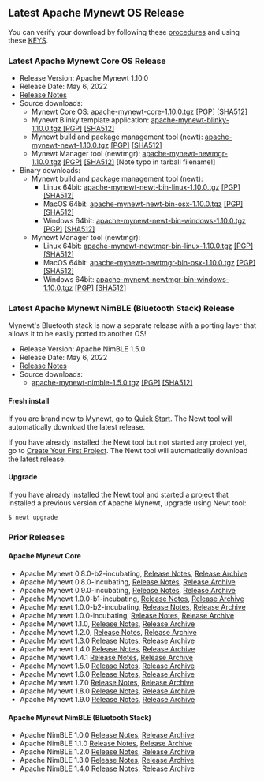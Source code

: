 ## Latest Apache Mynewt OS Release

You can verify your download by following these [procedures](https://www.apache.org/info/verification.html) and using
these [KEYS](https://downloads.apache.org/mynewt/KEYS).

### Latest Apache Mynewt Core OS Release

*   Release Version: Apache Mynewt 1.10.0
*   Release Date: May 6, 2022
*   [Release Notes](https://cwiki.apache.org/confluence/display/MYNEWT/RN-1.10.0)
*   Source downloads:
    - Mynewt Core OS: [apache-mynewt-core-1.10.0.tgz](https://www.apache.org/dyn/closer.lua/mynewt/apache-mynewt-1.10.0/apache-mynewt-core-1.10.0.tgz)
      [[PGP]](https://www.apache.org/dist/mynewt/apache-mynewt-1.10.0/apache-mynewt-core-1.10.0.tgz.asc)
      [[SHA512]](https://www.apache.org/dist/mynewt/apache-mynewt-1.10.0/apache-mynewt-core-1.10.0.tgz.sha512)
    - Mynewt Blinky template application: [apache-mynewt-blinky-1.10.0.tgz  ](https://www.apache.org/dyn/closer.lua/mynewt/apache-mynewt-1.10.0/apache-mynewt-blinky-1.10.0.tgz)
      [[PGP]](https://www.apache.org/dist/mynewt/apache-mynewt-1.10.0/apache-mynewt-blinky-1.10.0.tgz.asc)
      [[SHA512]](https://www.apache.org/dist/mynewt/apache-mynewt-1.10.0/apache-mynewt-blinky-1.10.0.tgz.sha512)
    - Mynewt build and package management tool (newt): [apache-mynewt-newt-1.10.0.tgz](https://www.apache.org/dyn/closer.lua/mynewt/apache-mynewt-1.10.0/apache-mynewt-newt-1.10.0.tgz)
      [[PGP]](https://www.apache.org/dist/mynewt/apache-mynewt-1.10.0/apache-mynewt-newt-1.10.0.tgz.asc)
      [[SHA512]](https://www.apache.org/dist/mynewt/apache-mynewt-1.10.0/apache-mynewt-newt-1.10.0.tgz.sha512)
    - Mynewt Manager tool (newtmgr): [apache-mynewt-newmgr-1.10.0.tgz](https://www.apache.org/dyn/closer.lua/mynewt/apache-mynewt-1.10.0/apache-mynewt-newmgr-1.10.0.tgz)
      [[PGP]](https://www.apache.org/dist/mynewt/apache-mynewt-1.10.0/apache-mynewt-newmgr-1.10.0.tgz.asc)
      [[SHA512]](https://www.apache.org/dist/mynewt/apache-mynewt-1.10.0/apache-mynewt-newmgr-1.10.0.tgz.sha512) [Note typo in tarball filename!]
*   Binary downloads:
    - Mynewt build and package management tool (newt):
        - Linux 64bit: [apache-mynewt-newt-bin-linux-1.10.0.tgz](https://www.apache.org/dyn/closer.lua/mynewt/apache-mynewt-1.10.0/apache-mynewt-newt-bin-linux-1.10.0.tgz)
          [[PGP]](https://www.apache.org/dist/mynewt/apache-mynewt-1.10.0/apache-mynewt-newt-bin-linux-1.10.0.tgz.asc)
          [[SHA512]](https://www.apache.org/dist/mynewt/apache-mynewt-1.10.0/apache-mynewt-newt-bin-linux-1.10.0.tgz.sha512)
        - MacOS 64bit: [apache-mynewt-newt-bin-osx-1.10.0.tgz](https://www.apache.org/dyn/closer.lua/mynewt/apache-mynewt-1.10.0/apache-mynewt-newt-bin-osx-1.10.0.tgz)
          [[PGP]](https://www.apache.org/dist/mynewt/apache-mynewt-1.10.0/apache-mynewt-newt-bin-osx-1.10.0.tgz.asc)
          [[SHA512]](https://www.apache.org/dist/mynewt/apache-mynewt-1.10.0/apache-mynewt-newt-bin-osx-1.10.0.tgz.sha512)
        - Windows 64bit: [apache-mynewt-newt-bin-windows-1.10.0.tgz](https://www.apache.org/dyn/closer.lua/mynewt/apache-mynewt-1.10.0/apache-mynewt-newt-bin-windows-1.10.0.tgz)
          [[PGP]](https://www.apache.org/dist/mynewt/apache-mynewt-1.10.0/apache-mynewt-newt-bin-windows-1.10.0.tgz.asc)
          [[SHA512]](https://www.apache.org/dist/mynewt/apache-mynewt-1.10.0/apache-mynewt-newt-bin-windows-1.10.0.tgz.sha512)
    - Mynewt Manager tool (newtmgr):
        - Linux 64bit: [apache-mynewt-newtmgr-bin-linux-1.10.0.tgz](https://www.apache.org/dyn/closer.lua/mynewt/apache-mynewt-1.10.0/apache-mynewt-newtmgr-bin-linux-1.10.0.tgz)
          [[PGP]](https://www.apache.org/dist/mynewt/apache-mynewt-1.10.0/apache-mynewt-newtmgr-bin-linux-1.10.0.tgz.asc)
          [[SHA512]](https://www.apache.org/dist/mynewt/apache-mynewt-1.10.0/apache-mynewt-newtmgr-bin-linux-1.10.0.tgz.sha512)
        - MacOS 64bit: [apache-mynewt-newtmgr-bin-osx-1.10.0.tgz](https://www.apache.org/dyn/closer.lua/mynewt/apache-mynewt-1.10.0/apache-mynewt-newtmgr-bin-osx-1.10.0.tgz)
          [[PGP]](https://www.apache.org/dist/mynewt/apache-mynewt-1.10.0/apache-mynewt-newtmgr-bin-osx-1.10.0.tgz.asc)
          [[SHA512]](https://www.apache.org/dist/mynewt/apache-mynewt-1.10.0/apache-mynewt-newtmgr-bin-osx-1.10.0.tgz.sha512)
        - Windows 64bit: [apache-mynewt-newtmgr-bin-windows-1.10.0.tgz](https://www.apache.org/dyn/closer.lua/mynewt/apache-mynewt-1.10.0/apache-mynewt-newtmgr-bin-windows-1.10.0.tgz)
          [[PGP]](https://www.apache.org/dist/mynewt/apache-mynewt-1.10.0/apache-mynewt-newtmgr-bin-windows-1.10.0.tgz.asc)
          [[SHA512]](https://www.apache.org/dist/mynewt/apache-mynewt-1.10.0/apache-mynewt-newtmgr-bin-windows-1.10.0.tgz.sha512)

### Latest Apache Mynewt NimBLE (Bluetooth Stack) Release

Mynewt's Bluetooth stack is now a separate release with a porting layer that allows it to be easily ported to another OS!

*   Release Version: Apache NimBLE 1.5.0
*   Release Date: May 6, 2022
*   [Release Notes](https://cwiki.apache.org/confluence/display/MYNEWT/RN-NimBLE-1.5.0)
*   Source downloads:
    - [apache-mynewt-nimble-1.5.0.tgz](https://www.apache.org/dyn/closer.lua/mynewt/apache-nimble-1.5.0/apache-mynewt-nimble-1.5.0.tgz)
      [[PGP]](https://www.apache.org/dist/mynewt/apache-nimble-1.5.0/apache-mynewt-nimble-1.5.0.tgz.asc)
      [[SHA512]](https://www.apache.org/dist/mynewt/apache-nimble-1.5.0/apache-mynewt-nimble-1.5.0.tgz.sha512)

#### Fresh install

If you are brand new to Mynewt, go to [Quick Start](/latest/get_started/). The Newt tool will automatically download the latest release.

If you have already installed the Newt tool but not started any project yet, go to [Create Your First Project](/latest/get_started/project_create.html). The Newt tool will automatically download the latest release.

#### Upgrade

If you have already installed the Newt tool and started a project that installed a previous version of Apache Mynewt, upgrade using Newt tool:

```
$ newt upgrade
```

### Prior Releases

#### Apache Mynewt Core

*   Apache Mynewt 0.8.0-b2-incubating, [Release Notes](https://cwiki.apache.org/confluence/display/MYNEWT/RN-0.8.0-b2-incubating), [Release Archive](https://archive.apache.org/dist/incubator/mynewt/apache-mynewt-0.8.0-b2-incubating/)
*   Apache Mynewt 0.8.0-incubating, [Release Notes](https://cwiki.apache.org/confluence/display/MYNEWT/RN-0.8.0-incubating), [Release Archive](https://archive.apache.org/dist/incubator/mynewt/apache-mynewt-0.8.0-incubating/)
*   Apache Mynewt 0.9.0-incubating, [Release Notes](https://cwiki.apache.org/confluence/display/MYNEWT/RN-0.9.0-incubating), [Release Archive](https://archive.apache.org/dist/incubator/mynewt/apache-mynewt-0.9.0-incubating/)
*   Apache Mynewt 1.0.0-b1-incubating, [Release Notes](https://cwiki.apache.org/confluence/display/MYNEWT/RN-1.0.0-b1-incubating), [Release Archive](https://archive.apache.org/dist/incubator/mynewt/apache-mynewt-1.0.0-b1-incubating/)
*   Apache Mynewt 1.0.0-b2-incubating, [Release Notes](https://cwiki.apache.org/confluence/display/MYNEWT/RN-1.0.0-b2-incubating), [Release Archive](https://archive.apache.org/dist/incubator/mynewt/apache-mynewt-1.0.0-b2-incubating/)
*   Apache Mynewt 1.0.0-incubating, [Release Notes](https://cwiki.apache.org/confluence/display/MYNEWT/RN-1.0.0-incubating), [Release Archive](https://archive.apache.org/dist/incubator/mynewt/apache-mynewt-1.0.0-incubating/)
*   Apache Mynewt 1.1.0, [Release Notes](https://cwiki.apache.org/confluence/display/MYNEWT/RN-1.1.0), [Release Archive](https://archive.apache.org/dist/mynewt/apache-mynewt-1.1.0/)
*   Apache Mynewt 1.2.0, [Release Notes](https://cwiki.apache.org/confluence/display/MYNEWT/RN-1.2.0), [Release Archive](https://archive.apache.org/dist/mynewt/apache-mynewt-1.2.0/)
*   Apache Mynewt 1.3.0 [Release Notes](https://cwiki.apache.org/confluence/display/MYNEWT/RN-1.3.0), [Release Archive](https://archive.apache.org/dist/mynewt/apache-mynewt-1.3.0)
*   Apache Mynewt 1.4.0 [Release Notes](https://cwiki.apache.org/confluence/display/MYNEWT/RN-1.4.0), [Release Archive](https://archive.apache.org/dist/mynewt/apache-mynewt-1.4.0)
*   Apache Mynewt 1.4.1 [Release Notes](https://cwiki.apache.org/confluence/display/MYNEWT/RN-1.4.1), [Release Archive](https://archive.apache.org/dist/mynewt/apache-mynewt-1.4.1)
*   Apache Mynewt 1.5.0 [Release Notes](https://cwiki.apache.org/confluence/display/MYNEWT/RN-1.5.0), [Release Archive](https://archive.apache.org/dist/mynewt/apache-mynewt-1.5.0)
*   Apache Mynewt 1.6.0 [Release Notes](https://cwiki.apache.org/confluence/display/MYNEWT/RN-1.6.0), [Release Archive](https://archive.apache.org/dist/mynewt/apache-mynewt-1.6.0)
*   Apache Mynewt 1.7.0 [Release Notes](https://cwiki.apache.org/confluence/display/MYNEWT/RN-1.7.0), [Release Archive](https://archive.apache.org/dist/mynewt/apache-mynewt-1.7.0)
*   Apache Mynewt 1.8.0 [Release Notes](https://cwiki.apache.org/confluence/display/MYNEWT/RN-1.8.0), [Release Archive](https://archive.apache.org/dist/mynewt/apache-mynewt-1.8.0)
*   Apache Mynewt 1.9.0 [Release Notes](https://cwiki.apache.org/confluence/display/MYNEWT/RN-1.9.0), [Release Archive](https://archive.apache.org/dist/mynewt/apache-mynewt-1.9.0)

#### Apache Mynewt NimBLE (Bluetooth Stack)

*   Apache NimBLE 1.0.0 [Release Notes](https://cwiki.apache.org/confluence/display/MYNEWT/RN-1.4.0), [Release Archive](https://archive.apache.org/dist/mynewt/apache-nimble-1.0.0)
*   Apache NimBLE 1.1.0 [Release Notes](https://cwiki.apache.org/confluence/display/MYNEWT/RN-NimBLE-1.1.0), [Release Archive](https://archive.apache.org/dist/mynewt/apache-nimble-1.1.0)
*   Apache NimBLE 1.2.0 [Release Notes](https://cwiki.apache.org/confluence/display/MYNEWT/RN-NimBLE-1.2.0), [Release Archive](https://archive.apache.org/dist/mynewt/apache-nimble-1.2.0)
*   Apache NimBLE 1.3.0 [Release Notes](https://cwiki.apache.org/confluence/display/MYNEWT/RN-NimBLE-1.3.0), [Release Archive](https://archive.apache.org/dist/mynewt/apache-nimble-1.3.0)
*   Apache NimBLE 1.4.0 [Release Notes](https://cwiki.apache.org/confluence/display/MYNEWT/RN-NimBLE-1.4.0), [Release Archive](https://archive.apache.org/dist/mynewt/apache-nimble-1.4.0)

<br>
<br>
